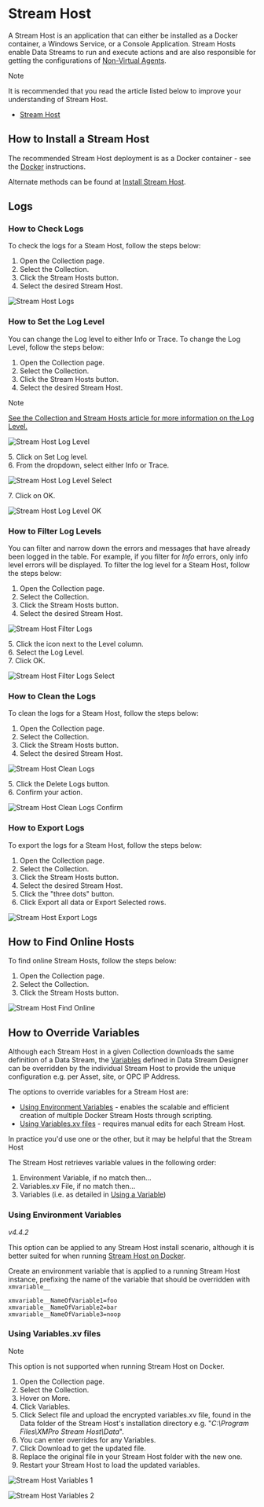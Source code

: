 # Stream Host

A Stream Host is an application that can either be installed as a Docker container, a Windows Service, or a Console Application. Stream Hosts enable Data Streams to run and execute actions and are also responsible for getting the configurations of [Non-Virtual Agents](../concepts/agent/virtual-vs-non-virtual-agents.md#non-virtual-agents).

> [!NOTE]
> It is recommended that you read the article listed below to improve your understanding of Stream Host.
>
> * [Stream Host](../concepts/collection.md#stream-hosts)

## How to Install a Stream Host

The recommended Stream Host deployment is as a Docker container - see the [Docker](../installation/3.-complete-installation/install-stream-host/docker.md) instructions.

Alternate methods can be found at [Install Stream Host](../installation/3.-complete-installation/install-stream-host/).

## Logs

### How to Check Logs

To check the logs for a Steam Host,  follow the steps below:

1. Open the Collection page.
2. Select the Collection.
3. Click the Stream Hosts button.
4. Select the desired Stream Host.

![Stream Host Logs](images/stream-host-logs.png)

### How to Set the Log Level

You can change the Log level to either Info or Trace. To change the Log Level, follow the steps below:&#x20;

1. Open the Collection page.
2. Select the Collection.
3. Click the Stream Hosts button.
4. Select the desired Stream Host.

> [!NOTE]
> [See the Collection and Stream Hosts article for more information on the Log Level.](../concepts/collection.md#set-log-level)

![Stream Host Log Level](images/stream-host-log-level.png)

&#x20;   5\. Click on Set Log level.\
&#x20;   6\. From the dropdown, select either Info or Trace.

![Stream Host Log Level Select](images/stream-host-log-level-select.png)

&#x20;   7\. Click on OK.

![Stream Host Log Level OK](images/stream-host-log-level-ok.png)

### How to Filter Log Levels

You can filter and narrow down the errors and messages that have already been logged in the table. For example, if you filter for _Info_ errors, only info level errors will be displayed. To filter the log level for a Steam Host,  follow the steps below:

1. Open the Collection page.
2. Select the Collection.
3. Click the Stream Hosts button.
4. Select the desired Stream Host.

![Stream Host Filter Logs](images/stream-host-filter-logs.png)

&#x20;   5\. Click the icon next to the Level column.\
&#x20;   6\. Select the Log Level.\
&#x20;   7\. Click OK.

![Stream Host Filter Logs Select](images/stream-host-filter-logs-select.png)

### How to Clean the Logs

To clean the logs for a Steam Host,  follow the steps below:

1. Open the Collection page.
2. Select the Collection.
3. Click the Stream Hosts button.
4. Select the desired Stream Host.

![Stream Host Clean Logs](images/stream-host-clean-logs.png)

&#x20;   5\. Click the Delete Logs button.\
&#x20;   6\. Confirm your action.

![Stream Host Clean Logs Confirm](images/stream-host-clean-logs-confirm.png)

### How to Export Logs

To export the logs for a Steam Host,  follow the steps below:

1. Open the Collection page.
2. Select the Collection.
3. Click the Stream Hosts button.
4. Select the desired Stream Host.
5. Click the "three dots" button.
6. Click Export all data or Export Selected rows.

![Stream Host Export Logs](images/stream-host-export-logs.png)

## How to Find Online Hosts

To find online Stream Hosts, follow the steps below:

1. Open the Collection page.
2. Select the Collection.
3. Click the Stream Hosts button.

![Stream Host Find Online](images/stream-host-find-online.png)

## How to Override Variables

Although each Stream Host in a given Collection downloads the same definition of a Data Stream, the [Variables](manage-variables.md) defined in Data Stream Designer can be overridden by the individual Stream Host to provide the unique configuration e.g. per Asset, site, or OPC IP Address.

The options to override variables for a Stream Host are:

* [Using Environment Variables](stream-host.md#using-environment-variables) - enables the scalable and efficient creation of multiple Docker Stream Hosts through scripting.
* [Using Variables.xv files](stream-host.md#using-variables.xv-file) - requires manual edits for each Stream Host.

In practice you'd use one or the other, but it may be helpful that the Stream Host&#x20;

The Stream Host retrieves variable values in the following order:

1. Environment Variable, if no match then...
2. Variables.xv File, if no match then...
3. Variables (i.e. as detailed in [Using a Variable](../concepts/variable.md#using-a-variable))

### Using Environment Variables

_v4.4.2_

This option can be applied to any Stream Host install scenario, although it is better suited for when running [Stream Host on Docker](../installation/3.-complete-installation/install-stream-host/docker.md).

Create an environment variable that is applied to a running Stream Host instance, prefixing the name of the variable that should be overridden with `xmvariable__`

```
xmvariable__NameOfVariable1=foo
xmvariable__NameOfVariable2=bar
xmvariable__NameOfVariable3=noop
```

### Using Variables.xv files

> [!NOTE]
> This option is not supported when running Stream Host on Docker.

1. Open the Collection page.
2. Select the Collection.
3. Hover on More.
4. Click Variables.
5. Click Select file and upload the encrypted variables.xv file, found in the Data folder of the Stream Host's installation directory e.g. "_C:\Program Files\XMPro Stream Host\Data_".
6. You can enter overrides for any Variables.
7. Click Download to get the updated file.
8. Replace the original file in your Stream Host folder with the new one.
9. Restart your Stream Host to load the updated variables.

![Stream Host Variables 1](images/stream-host-variables-1.png)

![Stream Host Variables 2](images/stream-host-variables-2.png)

























